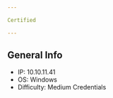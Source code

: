 ```yaml
---

Certified

---
```


## General Info

- IP: 10.10.11.41
- OS: Windows  
- Difficulty: Medium
Credentials

